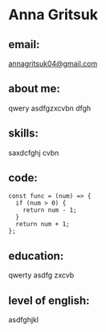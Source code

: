 # Anna Gritsuk 
## email:
annagritsuk04@gmail.com 
## about me: 
qwery asdfgzxcvbn dfgh
## skills: 
saxdcfghj cvbn
## code:
```
const func = (num) => {
  if (num > 0) {
    return num - 1;
  }
  return num + 1;
};
```
## education:
qwerty asdfg zxcvb 
## level of english:
asdfghjkl